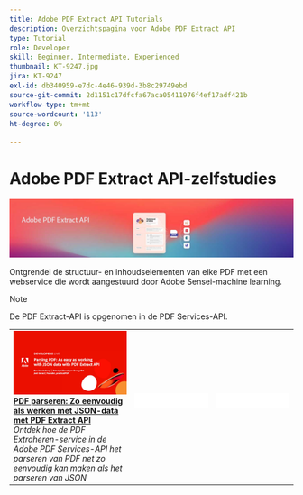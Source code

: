 ```yaml
---
title: Adobe PDF Extract API Tutorials
description: Overzichtspagina voor Adobe PDF Extract API
type: Tutorial
role: Developer
skill: Beginner, Intermediate, Experienced
thumbnail: KT-9247.jpg
jira: KT-9247
exl-id: db340959-e7dc-4e46-939d-3b8c29749ebd
source-git-commit: 2d1151c17dfcfa67aca05411976f4ef17adf421b
workflow-type: tm+mt
source-wordcount: '113'
ht-degree: 0%

---
```


# Adobe PDF Extract API-zelfstudies

![API-banner PDF insluiten](../assets/pdfextracthero.jpg)

Ontgrendel de structuur- en inhoudselementen van elke PDF met een webservice die wordt aangestuurd door Adobe Sensei-machine learning.

>[!NOTE]
>
>De PDF Extract-API is opgenomen in de PDF Services-API.

<table style="table-layout:fixed">
<tr>
 <td>
   <a href="https://experienceleague.adobe.com/docs/adobe-developers-live-events/events/2021/oct2021/parsing-pdf.html">
      <img alt="PDF parseren: Zo eenvoudig als werken met JSON-data met PDF Extract API" src="assets/ParsingPDF_1280.png" />
   </a>
    <div>
   <a href="https://experienceleague.adobe.com/docs/adobe-developers-live-events/events/2021/oct2021/parsing-pdf.html"><strong>PDF parseren: Zo eenvoudig als werken met JSON-data met PDF Extract API</strong></a>
    </div>
    <em>Ontdek hoe de PDF Extraheren-service in de Adobe PDF Services-API het parseren van PDF net zo eenvoudig kan maken als het parseren van JSON</em>
    <br>
  </td>
  <td>
    <img alt="Spacer" src="../assets/WhiteBanner_Placeholder.png" />
    <div>
    <br>
  </td>
  <td>
    <img alt="Spacer" src="../assets/WhiteBanner_Placeholder.png" />
    <div>
    <br>
  </td>
</tr>
</table>
